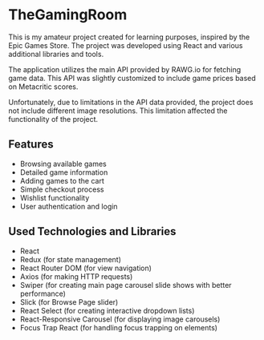 # TheGamingRoom

This is my amateur project created for learning purposes, inspired by the Epic Games Store. The project was developed using React and various additional libraries and tools.

The application utilizes the main API provided by RAWG.io for fetching game data. This API was slightly customized to include game prices based on Metacritic scores.

Unfortunately, due to limitations in the API data provided, the project does not include different image resolutions. This limitation affected the functionality of the project.

## Features

- Browsing available games
- Detailed game information
- Adding games to the cart
- Simple checkout process
- Wishlist functionality
- User authentication and login
  
## Used Technologies and Libraries

- React
- Redux (for state management)
- React Router DOM (for view navigation)
- Axios (for making HTTP requests)
- Swiper (for creating main page carousel slide shows with better performance)
- Slick (for Browse Page slider)
- React Select (for creating interactive dropdown lists)
- React-Responsive Carousel (for displaying image carousels)
- Focus Trap React (for handling focus trapping on elements)


